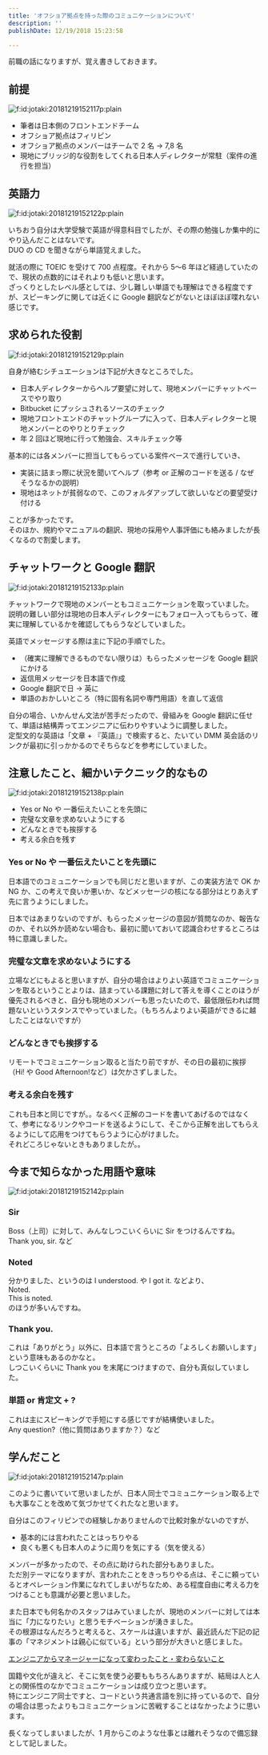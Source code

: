 ```yaml
---
title: 'オフショア拠点を持った際のコミュニケーションについて'
description: ''
publishDate: 12/19/2018 15:23:58

---
```

<p>前職の話になりますが、覚え書きしておきます。</p>

<h2>前提</h2>

<p><span itemscope itemtype="http://schema.org/Photograph"><img src="/images/hatena/20181219152117.png" alt="f:id:jotaki:20181219152117p:plain" title="f:id:jotaki:20181219152117p:plain" class="hatena-fotolife" itemprop="image"></span></p>

<ul>
<li>筆者は日本側のフロントエンドチーム</li>
<li>オフショア拠点はフィリピン</li>
<li>オフショア拠点のメンバーはチームで 2 名 → 7,8 名</li>
<li>現地にブリッジ的な役割をしてくれる日本人ディレクターが常駐（案件の進行を担当）</li>
</ul>


<h2>英語力</h2>

<p><span itemscope itemtype="http://schema.org/Photograph"><img src="/images/hatena/20181219152122.png" alt="f:id:jotaki:20181219152122p:plain" title="f:id:jotaki:20181219152122p:plain" class="hatena-fotolife" itemprop="image"></span></p>

<p>いちおう自分は大学受験で英語が得意科目でしたが、その際の勉強しか集中的にやり込んだことはないです。<br/>
DUO の CD を聞きながら単語覚えました。</p>

<p>就活の際に TOEIC を受けて 700 点程度。それから 5〜6 年ほど経過していたので、現状の点数的にはそれよりも低いと思います。<br/>
ざっくりとしたレベル感としては、少し難しい単語でも理解はできる程度ですが、スピーキングに関しては近くに Google 翻訳などがないとほぼほぼ喋れない感じです。</p>

<h2>求められた役割</h2>

<p><span itemscope itemtype="http://schema.org/Photograph"><img src="/images/hatena/20181219152129.png" alt="f:id:jotaki:20181219152129p:plain" title="f:id:jotaki:20181219152129p:plain" class="hatena-fotolife" itemprop="image"></span></p>

<p>自身が絡むシチュエーションは下記が大きなところでした。</p>

<ul>
<li>日本人ディレクターからヘルプ要望に対して、現地メンバーにチャットベースでやり取り</li>
<li>Bitbucket にプッシュされるソースのチェック</li>
<li>現地フロントエンドのチャットグループに入って、日本人ディレクターと現地メンバーとのやりとりチェック</li>
<li>年 2 回ほど現地に行って勉強会、スキルチェック等</li>
</ul>


<p>基本的には各メンバーに担当してもらっている案件ベースで進行していき、</p>

<ul>
<li>実装に詰まっ際に状況を聞いてヘルプ（参考 or 正解のコードを送る / なぜそうなるかの説明）</li>
<li>現地はネットが貧弱なので、このフォルダアップして欲しいなどの要望受け付ける</li>
</ul>


<p>ことが多かったです。<br/>
そのほか、規約やマニュアルの翻訳、現地の採用や人事評価にも絡みましたが長くなるので割愛します。</p>

<h2>チャットワークと Google 翻訳</h2>

<p><span itemscope itemtype="http://schema.org/Photograph"><img src="/images/hatena/20181219152133.png" alt="f:id:jotaki:20181219152133p:plain" title="f:id:jotaki:20181219152133p:plain" class="hatena-fotolife" itemprop="image"></span></p>

<p>チャットワークで現地のメンバーともコミュニケーションを取っていました。<br/>
説明の難しい部分は現地の日本人ディレクターにもフォロー入ってもらって、確実に理解しているかを確認してもらうなどしていました。</p>

<p>英語でメッセージする際は主に下記の手順でした。</p>

<ul>
<li>（確実に理解できるものでない限りは）もらったメッセージを Google 翻訳にかける</li>
<li>返信用メッセージを日本語で作成</li>
<li>Google 翻訳で日 → 英に</li>
<li>単語のおかしいところ（特に固有名詞や専門用語）を直して返信</li>
</ul>


<p>自分の場合、いかんせん文法が苦手だったので、骨組みを Google 翻訳に任せて、単語は結構弄ってエンジニアに伝わりやすいように調整しました。<br/>
定型文的な英語は「文章 + 『英語』」で検索すると、たいてい DMM 英会話のリンクが最初に引っかかるのでそちらなどを参考にしていました。</p>

<h2>注意したこと、細かいテクニック的なもの</h2>

<p><span itemscope itemtype="http://schema.org/Photograph"><img src="/images/hatena/20181219152138.png" alt="f:id:jotaki:20181219152138p:plain" title="f:id:jotaki:20181219152138p:plain" class="hatena-fotolife" itemprop="image"></span></p>

<ul>
<li>Yes or No や 一番伝えたいことを先頭に</li>
<li>完璧な文章を求めないようにする</li>
<li>どんなときでも挨拶する</li>
<li>考える余白を残す</li>
</ul>


<h3>Yes or No や 一番伝えたいことを先頭に</h3>

<p>日本語でのコミュニケーションでも同じだと思いますが、この実装方法で OK か NG か、この考えで良いか悪いか、などメッセージの核になる部分はとりあえず先に言うようにしました。</p>

<p>日本ではあまりないのですが、もらったメッセージの意図が質問なのか、報告なのか、それ以外か読めない場合も、最初に聞いておいて認識合わせするところは特に意識しました。</p>

<h3>完璧な文章を求めないようにする</h3>

<p>立場などにもよると思いますが、自分の場合はよりよい英語でコミュニケーションを取るということよりは、詰まっている課題に対して答えを導くことのほうが優先されるべきと、自分も現地のメンバーも思ったいたので、最低限伝われば問題ないというスタンスでやっていました。（もちろんよりよい英語ができるに越したことはないですが）</p>

<h3>どんなときでも挨拶する</h3>

<p>リモートでコミュニケーション取ると当たり前ですが、その日の最初に挨拶（Hi! や Good Afternoon!など）は欠かさずしました。</p>

<h3>考える余白を残す</h3>

<p>これも日本と同じですが。。なるべく正解のコードを書いてあげるのではなくて、参考になるリンクやコードを送るようにして、そこから正解を出してもらえるようにして応用をつけてもらうように心がけました。<br/>
それどころじゃないときもありましたが。。</p>

<h2>今まで知らなかった用語や意味</h2>

<p><span itemscope itemtype="http://schema.org/Photograph"><img src="/images/hatena/20181219152142.png" alt="f:id:jotaki:20181219152142p:plain" title="f:id:jotaki:20181219152142p:plain" class="hatena-fotolife" itemprop="image"></span></p>

<h3>Sir</h3>

<p>Boss（上司）に対して、みんなしつこいくらいに Sir をつけるんですね。<br/>
Thank you, sir. など</p>

<h3>Noted</h3>

<p>分かりました、というのは I understood. や I got it. などより、<br/>
Noted.<br/>
This is noted.<br/>
のほうが多いんですね。</p>

<h3>Thank you.</h3>

<p>これは「ありがとう」以外に、日本語で言うところの「よろしくお願いします」という意味もあるのかなと。<br/>
しつこいくらいに Thank you を末尾につけますので、自分も真似していました。</p>

<h3>単語 or 肯定文 + ?</h3>

<p>これは主にスピーキングで手短にする感じですが結構使いました。<br/>
Any question?（他に質問はありますか？）など</p>

<h2>学んだこと</h2>

<p><span itemscope itemtype="http://schema.org/Photograph"><img src="/images/hatena/20181219152147.png" alt="f:id:jotaki:20181219152147p:plain" title="f:id:jotaki:20181219152147p:plain" class="hatena-fotolife" itemprop="image"></span></p>

<p>このように書いていて思いましたが、日本人同士でコミュニケーション取る上でも大事なことを改めて気づかせてくれたなと思います。</p>

<p>自分はこのフィリピンでの経験しかありませんので比較対象がないのですが、</p>

<ul>
<li>基本的には言われたことはっちりやる</li>
<li>良くも悪くも日本人のように周りを気にする（気を使える）</li>
</ul>


<p>メンバーが多かったので、その点に助けられた部分もありました。<br/>
ただ別テーマになりますが、言われたことをきっちりやる点は、そこに頼っているとオペレーション作業になれてしまいがちなため、ある程度自由に考える力をつけることも意識が必要と思いました。</p>

<p>また日本でも何名かのスタッフはみていましたが、現地のメンバーに対しては本当に「力になりたい」と思うモチベーションが湧きました。<br/>
その根源はなんだろうと考えると、スケールは違いますが、最近読んだ下記の記事の「マネジメントは親心に似ている」という部分が大きいと感じました。</p>

<p><a href="https://medium.com/mixi-developers/changes-from-engineer-to-manager-6d40b05ad2a4">エンジニアからマネージャーになって変わったこと・変わらないこと</a></p>

<p>国籍や文化が違えど、そこに気を使う必要ももちろんありますが、結局は人と人との関係性のなかでコミュニケーションは成り立つと思います。<br/>
特にエンジニア同士ですと、コードという共通言語を別に持っているので、自分の場合は思ったよりもコミュニケーションに苦戦することはなかったように思います。</p>

<p>長くなってしまいましたが、1 月からこのような仕事とは離れそうなので備忘録として記しました。</p>
